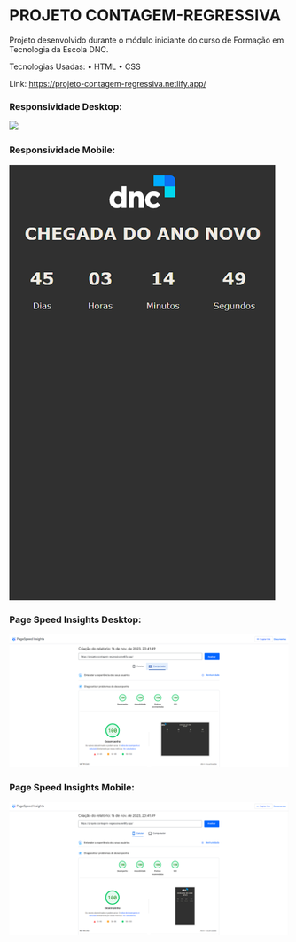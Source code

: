 # PROJETO CONTAGEM-REGRESSIVA

Projeto desenvolvido durante o módulo iniciante do curso de Formação em Tecnologia da Escola DNC.

Tecnologias Usadas:
• HTML
• CSS

Link: https://projeto-contagem-regressiva.netlify.app/

### Responsividade Desktop:
<img src="/readme/cronometro-pc.png" width="480px">

### Responsividade Mobile:
<img src="/readme/cronometro-mobile.png" width="480px">

### Page Speed Insights Desktop:
<img src="/readme/page-speed-insights-desktop.png" width="640px">

### Page Speed Insights Mobile:
<img src="/readme/page-speed-insights-mobile.png" width="640px">
